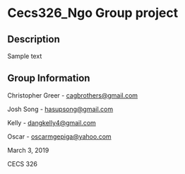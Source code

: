 # Cecs326_Ngo Group project

## Description

Sample text

## Group Information

Christopher Greer - cagbrothers@gmail.com

Josh Song - hasupsong@gmail.com

Kelly - dangkelly4@gmail.com

Oscar - oscarmgepiga@yahoo.com

March 3, 2019

CECS 326
